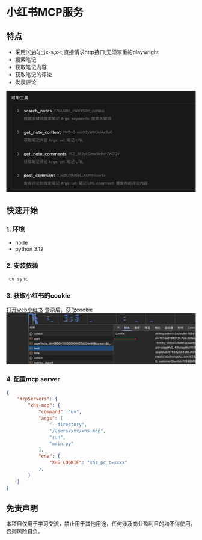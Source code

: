 # 小红书MCP服务
## 特点
* 采用js逆向出x-s,x-t,直接请求http接口,无须笨重的playwright
* 搜索笔记
* 获取笔记内容
* 获取笔记的评论
* 发表评论

![特性](./docs/feature.png)

## 快速开始

### 1. 环境
 * node
 * python 3.12

### 2. 安装依赖
```sh
 uv sync 
```

### 3. 获取小红书的cookie
[打开web小红书](https://www.xiaohongshu.com/explore)
登录后，获取cookie
![cookie](./docs/cookie.png)

### 4. 配置mcp server

```json
{
    "mcpServers": {
        "xhs-mcp": {
            "command": "uv",
            "args": [
                "--directory",
                "/Users/xxx/xhs-mcp",
                "run",
                "main.py"
            ],
            "env": {
                "XHS_COOKIE": "xhs_pc_t=xxxx"
            },
        }
    }
}
```

## 免责声明
本项目仅用于学习交流，禁止用于其他用途，任何涉及商业盈利目的均不得使用，否则风险自负。
